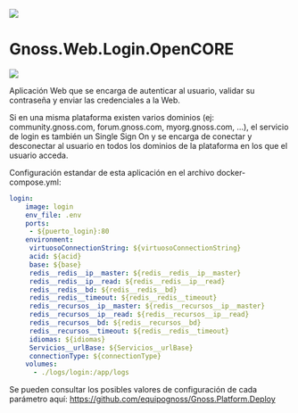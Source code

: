 ![](https://content.gnoss.ws/imagenes/proyectos/personalizacion/7e72bf14-28b9-4beb-82f8-e32a3b49d9d3/cms/logognossazulprincipal.png)

# Gnoss.Web.Login.OpenCORE

![](https://github.com/equipognoss/Gnoss.Web.Login/workflows/BuildLogin/badge.svg)

Aplicación Web que se encarga de autenticar al usuario, validar su contraseña y enviar las credenciales a la Web. 

Si en una misma plataforma existen varios dominios (ej: community.gnoss.com, forum.gnoss.com, myorg.gnoss.com, …), el servicio de login es también un Single Sign On y se encarga de conectar y desconectar al usuario en todos los dominios de la plataforma en los que el usuario acceda. 

Configuración estandar de esta aplicación en el archivo docker-compose.yml: 

```yml
login:
    image: login
    env_file: .env
    ports:
     - ${puerto_login}:80
    environment:
     virtuosoConnectionString: ${virtuosoConnectionString}
     acid: ${acid}
     base: ${base}
     redis__redis__ip__master: ${redis__redis__ip__master}
     redis__redis__ip__read: ${redis__redis__ip__read}
     redis__redis__bd: ${redis__redis__bd}
     redis__redis__timeout: ${redis__redis__timeout}
     redis__recursos__ip__master: ${redis__recursos__ip__master}
     redis__recursos__ip__read: ${redis__recursos__ip__read}
     redis__recursos__bd: ${redis__recursos__bd}
     redis__recursos__timeout: ${redis__redis__timeout}
     idiomas: ${idiomas}
     Servicios__urlBase: ${Servicios__urlBase}
     connectionType: ${connectionType} 
    volumes:
      - ./logs/login:/app/logs
```

Se pueden consultar los posibles valores de configuración de cada parámetro aquí: https://github.com/equipognoss/Gnoss.Platform.Deploy
